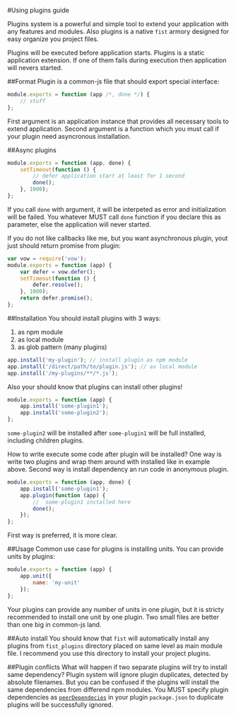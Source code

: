 #Using plugins guide

Plugins system is a powerful and simple tool to extend your application with any features and modules.
Also plugins is a native ```fist``` armory designed for easy organize you project files.

Plugins will be executed before application starts. Plugins is a static application extension. If one of them fails during execution then application will nevers started.

##Format
Plugin is a common-js file that should export special interface:

```js
module.exports = function (app /*, done */) {
    // stuff
};
```

First argument is an application instance that provides all necessary tools to extend application. Second argument is a function which you must call if your plugin need asyncronous installation.

##Async plugins
```js
module.exports = function (app, done) {
    setTimeout(function () {
        // defer application start at least for 1 second
        done();
    }, 1000);
};
```

If you call ```done``` with argument, it will be interpeted as error and initialization will be failed. You whatever MUST call ```done``` function if you declare this as parameter, else the application will never started.

If you do not like callbacks like me, but you want asynchronous plugin, yout just should return promise from plugin:

```js
var vow = require('vow');
module.exports = function (app) {
    var defer = vow.defer();
    setTimeout(function () {
        defer.resolve();
    }, 1000);
    return defer.promise();
};
```

##Installation
You should install plugins with 3 ways:
 1. as npm module
 2. as local module
 3. as glob pattern (many plugins)

```js
app.install('my-plugin'); // install plugin as npm module
app.install('/direct/path/to/plugin.js'); // as local module
app.install('/my-plugins/**/*.js');
```

Also your should know that plugins can install other plugins!
```js
module.exports = function (app) {
    app.install('some-plugin1');
    app.install('some-plugin2');
};
```

```some-plugin2``` will be installed after ```some-plugin1``` will be full installed, including children plugins.

How to write execute some code after plugin will be installed?
One way is write two plugins and wrap them around with installed like in example above.
Second way is install dependency an run code in anonymous plugin.
```js
module.exports = function (app, done) {
    app.install('some-plugin1');
    app.plugin(function (app) {
        //  some-plugin1 installed here
        done();
    });
};
```

First way is preferred, it is more clear.

##Usage
Common use case for plugins is installing units. You can provide units by plugins:
```js
module.exports = function (app) {
    app.unit({
        name: 'my-unit'
    });
};
```

Your plugins can provide any number of units in one plugin, but it is stricty recommended to install one unit by one plugin. Two small files are better than one big in common-js land.

##Auto install
You should know that ```fist``` will automatically install any plugins from ```fist_plugins``` directory placed on same level as main module file. I recommend you use this directory to install your project plugins.

##Plugin conflicts
What will happen if two separate plugins will try to install same dependency? 
Plugin system will ignore plugin duplicates, detected by absolute filenames. But you can be confused if the plugins will install the same dependencies from differend npm modules. You MUST specify plugin dependencies as [```peerDependecies```](http://blog.nodejs.org/2013/02/07/peer-dependencies/) in your plugin ```package.json``` to duplicate plugins will be successfully ignored.
